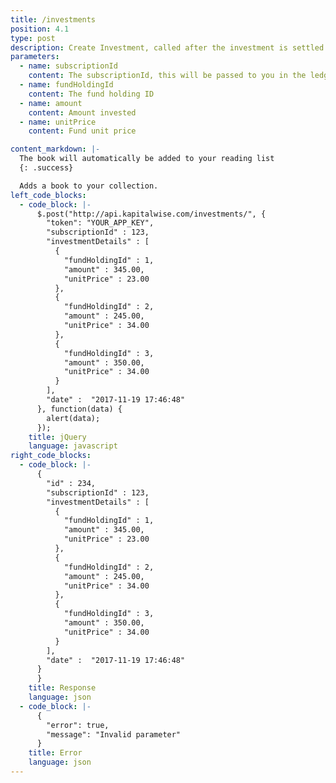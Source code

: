 ```yaml
---
title: /investments
position: 4.1
type: post
description: Create Investment, called after the investment is settled with the broker dealer
parameters:
  - name: subscriptionId
    content: The subscriptionId, this will be passed to you in the ledger
  - name: fundHoldingId
    content: The fund holding ID
  - name: amount
    content: Amount invested
  - name: unitPrice
    content: Fund unit price 

content_markdown: |-
  The book will automatically be added to your reading list
  {: .success}

  Adds a book to your collection.
left_code_blocks:
  - code_block: |-
      $.post("http://api.kapitalwise.com/investments/", {
        "token": "YOUR_APP_KEY",
        "subscriptionId" : 123,
        "investmentDetails" : [
          {
            "fundHoldingId" : 1,
            "amount" : 345.00,
            "unitPrice" : 23.00
          },
          {
            "fundHoldingId" : 2,
            "amount" : 245.00,
            "unitPrice" : 34.00
          },
          {
            "fundHoldingId" : 3,
            "amount" : 350.00,
            "unitPrice" : 34.00
          }
        ],
        "date" :  "2017-11-19 17:46:48"
      }, function(data) {
        alert(data);
      });
    title: jQuery
    language: javascript
right_code_blocks:
  - code_block: |-
      {
        "id" : 234,
        "subscriptionId" : 123,
        "investmentDetails" : [
          {
            "fundHoldingId" : 1,
            "amount" : 345.00,
            "unitPrice" : 23.00
          },
          {
            "fundHoldingId" : 2,
            "amount" : 245.00,
            "unitPrice" : 34.00
          },
          {
            "fundHoldingId" : 3,
            "amount" : 350.00,
            "unitPrice" : 34.00
          }
        ],
        "date" :  "2017-11-19 17:46:48"
      }
      }
    title: Response
    language: json
  - code_block: |-
      {
        "error": true,
        "message": "Invalid parameter"
      }
    title: Error
    language: json
---
```

